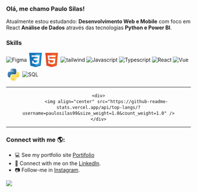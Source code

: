 
### Olá, me chamo Paulo Silas!

 Atualmente estou estudando:
 **Desenvolvimento Web e Mobile** com foco em React
 **Análise de Dados** através das tecnologias **Python e Power BI**.
 <br>

### Skills

<div style="display:flex, justify-content: center, align-item: center">
  <img src="https://i.pinimg.com/originals/a5/58/b4/a558b426cb8973523f37bbed94cf0f09.png" alt="Figma" width="40" height="40" align="center" />
  <img src="https://raw.githubusercontent.com/devicons/devicon/master/icons/css3/css3-original.svg" alt="CSS" width="40"  height="40" align="center" />
  <img src="https://raw.githubusercontent.com/devicons/devicon/master/icons/html5/html5-original.svg" alt="HTML" width="40" height="40" align="center" />
  <img src="https://cdn.jsdelivr.net/gh/devicons/devicon@latest/icons/tailwindcss/tailwindcss-original.svg" alt="tailwind" width="40" height="40" align="center"/>
  <img src="https://tadeuesteves.files.wordpress.com/2014/01/javascript-logo.png" alt="Javascript" width="40" height="40" align="center" />
  <img src="https://cdn.jsdelivr.net/gh/devicons/devicon@latest/icons/typescript/typescript-original.svg" alt="Typescript"  width="40" height="40" align="center" />
  <img src="https://cdn.jsdelivr.net/gh/devicons/devicon@latest/icons/react/react-original.svg" alt="React" width="40" height="40" align="center" />
  <img src="https://cdn.jsdelivr.net/gh/devicons/devicon@latest/icons/vuejs/vuejs-original.svg" alt="Vue" width="40" height="40" align="center" />
  <img src="https://raw.githubusercontent.com/devicons/devicon/master/icons/python/python-original.svg" alt="Python" width="40" height="40" align="center" />
  <img src="https://cdn.jsdelivr.net/gh/devicons/devicon@latest/icons/azuresqldatabase/azuresqldatabase-original.svg" alt="SQL" width="40" height="40" align="center" />
</div>

<hr/>

  <div align="center"> 
<!-- <div>
      <a href="https://github.com/paulosilas99">
        <img align="center" src="https://github-readme-stats.vercel.app/api?username=paulosilas99&line_height=55&show_icons=true&theme=dark&hide_border=true" />
      </a>
    </div> -->
   
    <div>
          <img align="center" src="https://github-readme-stats.vercel.app/api/top-langs/?username=paulosilas99&size_weight=1.0&count_weight=1.0" />
    </div>
  </div>
  
<hr/>

### Connect with me 🌎:

- 💻 See my portfolio site <a href="https://paulosilas99.github.io/meuportfolio/](https://frontend-six-blue.vercel.app/">Portifolio</a>
- 💼 Connect with me on the <a href="https://www.linkedin.com/in/paulo-silas-sodré-fonseca/">LinkedIn</a>.
- 📷 Follow-me in <a href="https://www.instagram.com/paulosilas.sf/">Instagram</a>.

![](https://komarev.com/ghpvc/?username=paulosilas99&color=blue&style=plastic&label=Visualiza%C3%A7%C3%B5es)
